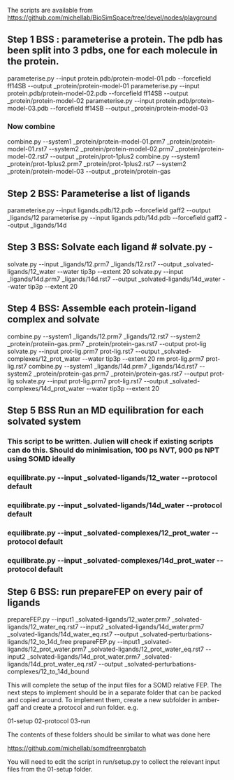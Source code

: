 The scripts are available from 
https://github.com/michellab/BioSimSpace/tree/devel/nodes/playground

## Step 1 BSS : parameterise a protein. The pdb has been split into 3 pdbs, one for each molecule in the protein.     
parameterise.py --input protein.pdb/protein-model-01.pdb --forcefield ff14SB --output _protein/protein-model-01
parameterise.py --input protein.pdb/protein-model-02.pdb --forcefield ff14SB --output _protein/protein-model-02
parameterise.py --input protein.pdb/protein-model-03.pdb --forcefield ff14SB --output _protein/protein-model-03
### Now combine
combine.py --system1 _protein/protein-model-01.prm7 _protein/protein-model-01.rst7 --system2 _protein/protein-model-02.prm7 _protein/protein-model-02.rst7 --output _protein/prot-1plus2
combine.py --system1 _protein/prot-1plus2.prm7 _protein/prot-1plus2.rst7 --system2 _protein/protein-model-03 --output _protein/protein-gas
## Step 2 BSS: Parameterise a list of ligands 
parameterise.py --input ligands.pdb/12.pdb --forcefield gaff2 --output _ligands/12
parameterise.py --input ligands.pdb/14d.pdb --forcefield gaff2 --output _ligands/14d
## Step 3 BSS: Solvate each ligand  # solvate.py -
solvate.py --input _ligands/12.prm7 _ligands/12.rst7 --output _solvated-ligands/12_water --water tip3p --extent 20
solvate.py --input _ligands/14d.prm7 _ligands/14d.rst7 --output _solvated-ligands/14d_water --water tip3p --extent 20
## Step 4 BSS: Assemble each protein-ligand complex and solvate 
combine.py --system1 _ligands/12.prm7 _ligands/12.rst7 --system2 _protein/proteiin-gas.prm7 _protein/protein-gas.rst7 --output prot-lig
solvate.py --input prot-lig.prm7 prot-lig.rst7 --output _solvated-complexes/12_prot_water --water tip3p --extent 20
rm prot-lig.prm7 prot-lig.rst7
combine.py --system1 _ligands/14d.prm7 _ligands/14d.rst7 --system2 _protein/protein-gas.prm7 _protein/protein-gas.rst7 --output prot-lig
solvate.py --input prot-lig.prm7 prot-lig.rst7 --output _solvated-complexes/14d_prot_water --water tip3p --extent 20
## Step 5 BSS Run an MD equilibration for each solvated system 
### This script to be written. Julien will check if existing scripts can do this. Should do minimisation, 100 ps NVT, 900 ps NPT using SOMD ideally
### equilibrate.py --input _solvated-ligands/12_water --protocol default
### equilibrate.py --input _solvated-ligands/14d_water --protocol default
### equilibrate.py --input _solvated-complexes/12_prot_water --protocol default
### equilibrate.py --input _solvated-complexes/14d_prot_water --protocol default

## Step 6 BSS: run prepareFEP on every pair of ligands
prepareFEP.py --input1 _solvated-ligands/12_water.prm7 _solvated-ligands/12_water_eq.rst7 --input2 _solvated-ligands/14d_water.prm7 _solvated-ligands/14d_water_eq.rst7 --output _solvated-perturbations-ligands/12_to_14d_free
prepareFEP.py --input1 _solvated-ligands/12_prot_water.prm7 _solvated-ligands/12_prot_water_eq.rst7 --input2 _solvated-ligands/14d_prot_water.prm7 _solvated-ligands/14d_prot_water_eq.rst7 --output _solvated-perturbations-complexes/12_to_14d_bound

This will complete the setup of the input files for a SOMD relative FEP. 
The next steps to implement should be in a separate folder that can be packed and copied around. 
To implement them, create a new subfolder in amber-gaff and create a protocol and run folder. e.g.

01-setup
02-protocol
03-run

The contents of these folders should be similar to what was done here

https://github.com/michellab/somdfreenrgbatch

You will need to edit the script in run/setup.py to collect the relevant input files from the 01-setup folder. 

